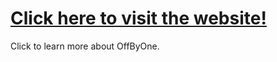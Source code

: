 # <a href="https://offbyoneyt.github.io/">Click here to visit the website!</a>
Click to learn more about OffByOne.
